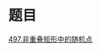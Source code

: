 # 题目

[497.非重叠矩形中的随机点](https://leetcode.cn/problems/random-point-in-non-overlapping-rectangles/submissions/)